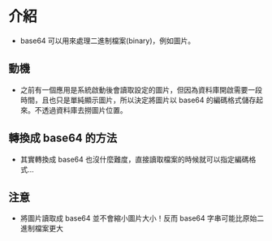 # 介紹
* base64 可以用來處理二進制檔案(binary)，例如圖片。

## 動機
* 之前有一個應用是系統啟動後會讀取設定的圖片，但因為資料庫開啟需要一段時間，且也只是單純顯示圖片，所以決定將圖片以 base64 的編碼格式儲存起來。不透過資料庫去撈圖片位置。

## 轉換成 base64 的方法
* 其實轉換成 base64 也沒什麼難度，直接讀取檔案的時候就可以指定編碼格式...

## 注意
* 將圖片讀取成 base64 並不會縮小圖片大小！反而 base64 字串可能比原始二進制檔案更大
